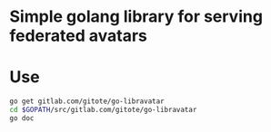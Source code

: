 # Simple golang library for serving federated avatars

# Use

```sh
go get gitlab.com/gitote/go-libravatar
cd $GOPATH/src/gitlab.com/gitote/go-libravatar
go doc
```